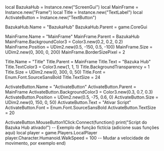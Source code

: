 
local BazukaHub = Instance.new("ScreenGui")
local MainFrame = Instance.new("Frame")
local Title = Instance.new("TextLabel")
local ActivateButton = Instance.new("TextButton")

BazukaHub.Name = "BazukaHub"
BazukaHub.Parent = game.CoreGui

MainFrame.Name = "MainFrame"
MainFrame.Parent = BazukaHub
MainFrame.BackgroundColor3 = Color3.new(0.2, 0.2, 0.2)
MainFrame.Position = UDim2.new(0.5, -150, 0.5, -100)
MainFrame.Size = UDim2.new(0, 300, 0, 200)
MainFrame.BorderSizePixel = 2

Title.Name = "Title"
Title.Parent = MainFrame
Title.Text = "Bazuka Hub"
Title.TextColor3 = Color3.new(1, 1, 1)
Title.BackgroundTransparency = 1
Title.Size = UDim2.new(0, 300, 0, 50)
Title.Font = Enum.Font.SourceSansBold
Title.TextSize = 24

ActivateButton.Name = "ActivateButton"
ActivateButton.Parent = MainFrame
ActivateButton.BackgroundColor3 = Color3.new(0.3, 0.7, 0.3)
ActivateButton.Position = UDim2.new(0.5, -75, 0.6, 0)
ActivateButton.Size = UDim2.new(0, 150, 0, 50)
ActivateButton.Text = "Ativar Script"
ActivateButton.Font = Enum.Font.SourceSansBold
ActivateButton.TextSize = 20

ActivateButton.MouseButton1Click:Connect(function()
    print("Script do Bazuka Hub ativado!")
    -- Exemplo de função fictícia (adicione suas funções aqui)
    local player = game.Players.LocalPlayer
    player.Character.Humanoid.WalkSpeed = 100 -- Mudar a velocidade de movimento, por exemplo
end)

